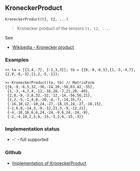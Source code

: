 ## KroneckerProduct

```
KroneckerProduct(t1, t2, ...)
```

> Kronecker product of the tensors `t1, t2, ...`.
	 
See  
* [Wikipedia - Kronecker product](https://en.wikipedia.org/wiki/Kronecker_product)
 
### Examples

```
>> ta = {{1,4,-7}, {-2,3,3}}; tb = {{8,-9,-6,5},{1,-3,-4,7},{2,8,-8,-3},{1,2,-5,-1}}; 
    
>> KroneckerProduct(ta, tb) // MatrixForm
{{8,-9,-6,5,32,-36,-24,20,-56,63,42,-35},
 {1,-3,-4,7,4,-12,-16,28,-7,21,28,-49},
 {2,8,-8,-3,8,32,-32,-12,-14,-56,56,21},
 {1,2,-5,-1,4,8,-20,-4,-7,-14,35,7},
 {-16,18,12,-10,24,-27,-18,15,24,-27,-18,15},
 {-2,6,8,-14,3,-9,-12,21,3,-9,-12,21},
 {-4,-16,16,6,6,24,-24,-9,6,24,-24,-9},
 {-2,-4,10,2,3,6,-15,-3,3,6,-15,-3}}
```






### Implementation status

* &#x2705; - full supported

### Github

* [Implementation of KroneckerProduct](https://github.com/axkr/symja_android_library/blob/master/symja_android_library/matheclipse-core/src/main/java/org/matheclipse/core/builtin/TensorFunctions.java#L201) 
